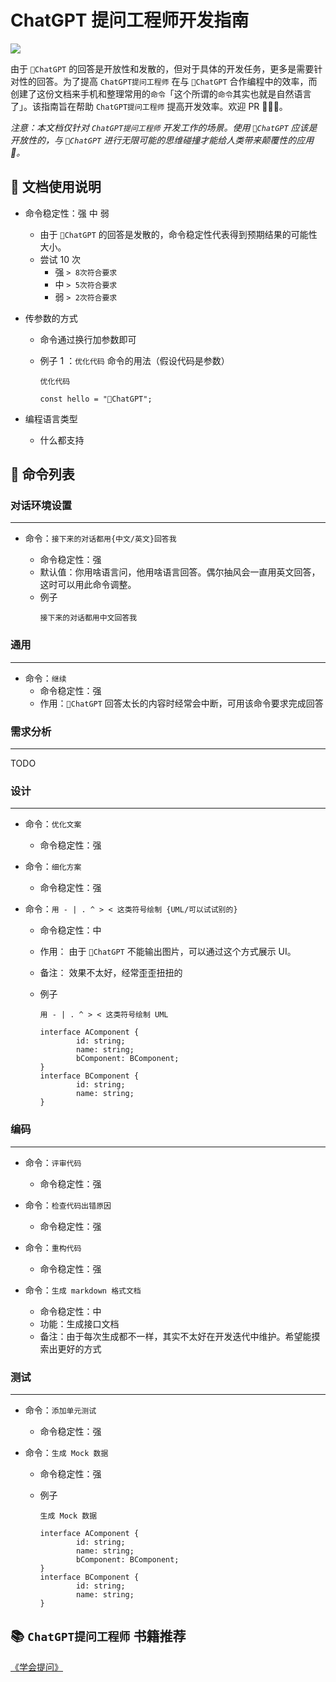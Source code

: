 # ChatGPT 提问工程师开发指南

<img src="https://img.shields.io/badge/-ChatGPT%20%E6%8F%90%E9%97%AE%E5%B7%A5%E7%A8%8B%E5%B8%88-%23198A7A">

由于 `🤖️ChatGPT` 的回答是开放性和发散的，但对于具体的开发任务，更多是需要针对性的回答。为了提高 `ChatGPT提问工程师` 在与 `🤖️ChatGPT` 合作编程中的效率，而创建了这份文档来手机和整理常用的`命令`「这个所谓的`命令`其实也就是自然语言了」。该指南旨在帮助 `ChatGPT提问工程师` 提高开发效率。欢迎 PR 👏👏👏。

_注意：本文档仅针对 `ChatGPT提问工程师` 开发工作的场景。使用 `🤖️ChatGPT` 应该是开放性的，与 `🤖️ChatGPT` 进行无限可能的思维碰撞才能给人类带来颠覆性的应用 🌟。_

## 📃 文档使用说明

-   命令稳定性：强 中 弱

    -   由于 `🤖️ChatGPT` 的回答是发散的，命令稳定性代表得到预期结果的可能性大小。
    -   尝试 10 次
        -   强 `> 8次符合要求`
        -   中 `> 5次符合要求`
        -   弱 `> 2次符合要求`

-   传参数的方式

    -   命令通过换行加参数即可
    -   例子 1 ：`优化代码` 命令的用法（假设代码是参数）

        ```
        优化代码

        const hello = "🤖️ChatGPT";
        ```

-   编程语言类型
    -   什么都支持

## 📃 命令列表

### 对话环境设置

---

-   命令：`接下来的对话都用{中文/英文}回答我`

    -   命令稳定性：强
    -   默认值：你用啥语言问，他用啥语言回答。偶尔抽风会一直用英文回答，这时可以用此命令调整。
    -   例子
        ```
        接下来的对话都用中文回答我
        ```

### 通用

---

-   命令：`继续`
    -   命令稳定性：强
    -   作用：`🤖️ChatGPT` 回答太长的内容时经常会中断，可用该命令要求完成回答

### 需求分析

---

TODO

### 设计

---

-   命令：`优化文案`

    -   命令稳定性：强

-   命令：`细化方案`

    -   命令稳定性：强

-   命令：`用 - | . ^ > < 这类符号绘制 {UML/可以试试别的}`

    -   命令稳定性：中
    -   作用： 由于 `🤖️ChatGPT` 不能输出图片，可以通过这个方式展示 UI。
    -   备注： 效果不太好，经常歪歪扭扭的
    -   例子

        ```
        用 - | . ^ > < 这类符号绘制 UML

        interface AComponent {
                id: string;
                name: string;
                bComponent: BComponent;
        }
        interface BComponent {
                id: string;
                name: string;
        }
        ```

### 编码

---

-   命令：`评审代码`

    -   命令稳定性：强

-   命令：`检查代码出错原因`

    -   命令稳定性：强

-   命令：`重构代码`

    -   命令稳定性：强

-   命令：`生成 markdown 格式文档`

    -   命令稳定性：中
    -   功能：生成接口文档
    -   备注：由于每次生成都不一样，其实不太好在开发迭代中维护。希望能摸索出更好的方式

### 测试

---

-   命令：`添加单元测试`

    -   命令稳定性：强

-   命令：`生成 Mock 数据`

    -   命令稳定性：强
    -   例子

        ```
        生成 Mock 数据

        interface AComponent {
                id: string;
                name: string;
                bComponent: BComponent;
        }
        interface BComponent {
                id: string;
                name: string;
        }
        ```

## 📚 `ChatGPT提问工程师` 书籍推荐

[《学会提问》](https://book.douban.com/subject/35513147/)
